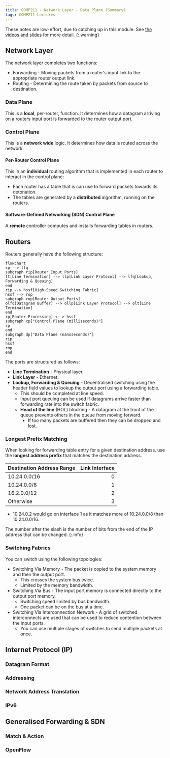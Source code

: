 ```yaml
---
title: COMP211 - Network Layer - Data Plane (Summary)
tags: COMP211 Lectures
---
```

These notes are low-effort, due to catching up in this module. See [the videos and slides](https://liverpool.instructure.com/courses/54299/pages/4-network-layer-data-plane?module_item_id=1178721) for more detail.
{:.warning}

## Network Layer
The network layer completes two functions:

* Forwarding - Moving packets from a router's input link to the appropriate router output link.
* Routing - Determining the route taken by packets from source to destination.

### Data Plane
This is a **local**, per-router, function. It determines how a datagram arriving on a routers input port is forwarded to the router output port.

### Control Plane
This is a **network wide** logic. It determines how data is routed across the network.

#### Per-Router Control Plane
This in an **individual** routing algorithm that is implemented in each router to interact in the control plane:

* Each router has a table that is can use to forward packets towards its detonation.
* The tables are generated by a **distributed** algorithm, running on the routers.

#### Software-Defined Networking (SDN) Control Plane
A **remote** controller computes and installs forwarding tables in routers.

## Routers
Routers generally have the following structure:

```mermaid
flowchart
rp --> lfq
subgraph rip[Router Input Ports]
lt[Line Termination] --> llp[Link Layer Protocol] --> lfq[Lookup, Forwarding & Queuing]
end
rip --> hssf[High-Speed Switching Fabric]
hssf --> rop
subgraph rop[Router Output Ports]
olfq[Datagram Buffer] --> ollp[Link Layer Protocol] --> olt[Line Termination] 
end
rp[Router Processing] <--> hssf
subgraph cp["Control Plane (milliseconds)"]
rp
end
subgraph dp["Data Plane (nanoseconds)"]
rip
hssf
rop
end
```

The ports are structured as follows:

* **Line Termination** - Physical layer.
* **Link Layer** - Ethernet.
* **Lookup, Forwarding & Queuing** - Decentralised switching using the header field values to lookup the output port using a forwarding table.
	* This should be completed at line speed.
	* Input port queuing can be used if datagrams arrive faster than forwarding rate into the switch fabric.
	* **Head of the line** (HOL) blocking - A datagram at the front of the queue prevents others in the queue from moving forward.
		* If too many packets are buffered then they can be dropped and lost.
	
### Longest Prefix Matching
When looking for forwarding table entry for a given destination address, use the **longest address prefix** that matches the destination address.

| Destination Address Range | Link Interface |
| :-- | --: |
| 10.24.0.0/16 | 0 |
| 10.24.0.0/8 | 1 |
| 16.2.0.0/12 | 2 |
| Otherwise | 3 |

* 10.24.0.2 would go on interface 1 as it matches more of 10.24.0.0/8 than 10.24.0.0/16. 

The number after the slash is the number of bits from the end of the IP address that can be changed.
{:.info}

### Switching Fabrics
You can switch using the following topologies:

* Switching Via Memory - The packet is copied to the system memory and then the output port.
	* This crosses the system bus twice.
	* Limited by the memory bandwidth.
* Switching Via Bus - The input port memory is connected directly to the output port memory.
	* Switching speed limited by bus bandwidth.
	* One packet can be on the bus at a time.
* Switching Via Interconnection Network - A grid of switched interconnects are used that can be used to reduce contention between the input ports.
	* You can use multiple stages of switches to send multiple packets at once.

## Internet Protocol (IP)
### Datagram Format
### Addressing
### Network Address Translation
### IPv6
## Generalised Forwarding & SDN
### Match & Action
### OpenFlow